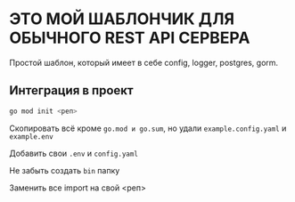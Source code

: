 # ЭТО МОЙ ШАБЛОНЧИК ДЛЯ ОБЫЧНОГО REST API СЕРВЕРА

Простой шаблон, который имеет в себе config, logger, postgres, gorm.

## Интеграция в проект

```bash
go mod init <реп>
```

Скопировать всё кроме `go.mod и go.sum`, но удали `example.config.yaml` и
`example.env`

Добавить свои `.env` и `config.yaml`

Не забыть создать `bin` папку

Заменить все import на свой <реп>
